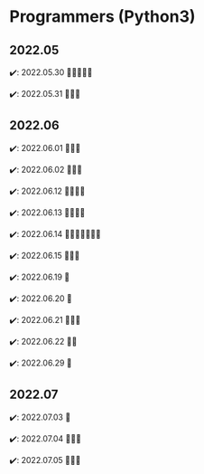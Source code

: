 # Programmers (Python3)
## 2022.05 
 ✔️: 2022.05.30 🍎🍎🍎🍎🍎 
 
 ✔️: 2022.05.31 🍎🍎🍎
## 2022.06 
 ✔️: 2022.06.01 🍎🍎🍎
 
 ✔️: 2022.06.02 🍎🍎🍎

 ✔️: 2022.06.12 🍎🍎🍎🍎
 
 ✔️: 2022.06.13 🍎🍎🍎🍎

 ✔️: 2022.06.14 🍎🍎🍎🍎🍎🍎🍎
 
 ✔️: 2022.06.15 🍎🍎🍎
 
 ✔️: 2022.06.19 🍎
 
 ✔️: 2022.06.20 🍎
 
 ✔️: 2022.06.21 🍎🍎🍎
 
 ✔️: 2022.06.22 🍎🍎
 
 ✔️: 2022.06.29 🍎
## 2022.07
 ✔️: 2022.07.03 🍎
 
 ✔️: 2022.07.04 🍎🍎🍎
 
 ✔️: 2022.07.05 🍎🍎🍎
